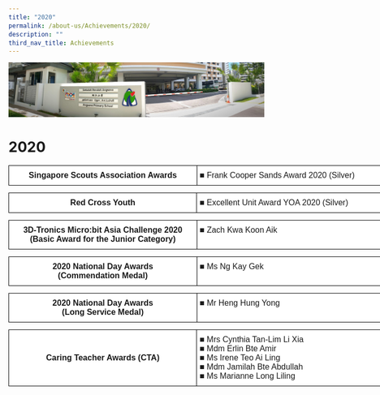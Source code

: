 ```yaml
---
title: "2020"
permalink: /about-us/Achievements/2020/
description: ""
third_nav_title: Achievements
---
```

![](/images/About%20Us.jpg)

2020
====
<style type="text/css">
.tg  {border-collapse:collapse;border-spacing:0;}
.tg td{border-color:black;border-style:solid;border-width:1px;font-family:Arial, sans-serif;font-size:14px;
  overflow:hidden;padding:10px 5px;word-break:normal;}
.tg th{border-color:black;border-style:solid;border-width:1px;font-family:Arial, sans-serif;font-size:14px;
  font-weight:normal;overflow:hidden;padding:10px 5px;word-break:normal;}
.tg .tg-5sko{background-color:#FFF;font-size:16px;text-align:left;vertical-align:top}
.tg .tg-cawn{background-color:#FFF;font-size:16px;font-weight:bold;text-align:center;vertical-align:top}
</style>
<table class="tg" style="undefined;table-layout: fixed; width: 742px">
<colgroup>
<col style="width: 371px">
<col style="width: 371px">
</colgroup>
<thead>
  <tr>
    <td class="tg-cawn">Singapore Scouts Association Awards</td>
    <td class="tg-5sko">■ Frank Cooper Sands Award 2020 (Silver)</td>
  </tr>
</thead>
</table>

<style type="text/css">
.tg  {border-collapse:collapse;border-spacing:0;}
.tg td{border-color:black;border-style:solid;border-width:1px;font-family:Arial, sans-serif;font-size:14px;
  overflow:hidden;padding:10px 5px;word-break:normal;}
.tg th{border-color:black;border-style:solid;border-width:1px;font-family:Arial, sans-serif;font-size:14px;
  font-weight:normal;overflow:hidden;padding:10px 5px;word-break:normal;}
.tg .tg-5sko{background-color:#FFF;font-size:16px;text-align:left;vertical-align:top}
.tg .tg-cawn{background-color:#FFF;font-size:16px;font-weight:bold;text-align:center;vertical-align:top}
</style>
<table class="tg" style="undefined;table-layout: fixed; width: 742px">
<colgroup>
<col style="width: 371px">
<col style="width: 371px">
</colgroup>
<thead>
  <tr>
    <td class="tg-cawn">Red Cross Youth</td>
    <td class="tg-5sko">■ Excellent Unit Award YOA 2020 (Silver)</td>
  </tr>
</thead>
</table>

<style type="text/css">
.tg  {border-collapse:collapse;border-spacing:0;}
.tg td{border-color:black;border-style:solid;border-width:1px;font-family:Arial, sans-serif;font-size:14px;
  overflow:hidden;padding:10px 5px;word-break:normal;}
.tg th{border-color:black;border-style:solid;border-width:1px;font-family:Arial, sans-serif;font-size:14px;
  font-weight:normal;overflow:hidden;padding:10px 5px;word-break:normal;}
.tg .tg-5sko{background-color:#FFF;font-size:16px;text-align:left;vertical-align:top}
.tg .tg-cawn{background-color:#FFF;font-size:16px;font-weight:bold;text-align:center;vertical-align:top}
</style>
<table class="tg" style="undefined;table-layout: fixed; width: 742px">
<colgroup>
<col style="width: 371px">
<col style="width: 371px">
</colgroup>
<thead>
  <tr>
    <td class="tg-cawn">3D‐Tronics Micro:bit Asia Challenge 2020<br>(Basic Award for the Junior Category)<br></td>
    <td class="tg-5sko">■ Zach Kwa Koon Aik</td>
  </tr>
</thead>
</table>

<style type="text/css">
.tg  {border-collapse:collapse;border-spacing:0;}
.tg td{border-color:black;border-style:solid;border-width:1px;font-family:Arial, sans-serif;font-size:14px;
  overflow:hidden;padding:10px 5px;word-break:normal;}
.tg th{border-color:black;border-style:solid;border-width:1px;font-family:Arial, sans-serif;font-size:14px;
  font-weight:normal;overflow:hidden;padding:10px 5px;word-break:normal;}
.tg .tg-5sko{background-color:#FFF;font-size:16px;text-align:left;vertical-align:top}
.tg .tg-cawn{background-color:#FFF;font-size:16px;font-weight:bold;text-align:center;vertical-align:top}
</style>
<table class="tg" style="undefined;table-layout: fixed; width: 742px">
<colgroup>
<col style="width: 371px">
<col style="width: 371px">
</colgroup>
<thead>
  <tr>
    <td class="tg-cawn">2020 National Day Awards<br>(Commendation Medal)</td>
    <td class="tg-5sko">■ Ms Ng Kay Gek</td>
  </tr>
</thead>
</table>

<style type="text/css">
.tg  {border-collapse:collapse;border-spacing:0;}
.tg td{border-color:black;border-style:solid;border-width:1px;font-family:Arial, sans-serif;font-size:14px;
  overflow:hidden;padding:10px 5px;word-break:normal;}
.tg th{border-color:black;border-style:solid;border-width:1px;font-family:Arial, sans-serif;font-size:14px;
  font-weight:normal;overflow:hidden;padding:10px 5px;word-break:normal;}
.tg .tg-5sko{background-color:#FFF;font-size:16px;text-align:left;vertical-align:top}
.tg .tg-cawn{background-color:#FFF;font-size:16px;font-weight:bold;text-align:center;vertical-align:top}
</style>
<table class="tg" style="undefined;table-layout: fixed; width: 742px">
<colgroup>
<col style="width: 371px">
<col style="width: 371px">
</colgroup>
<thead>
  <tr>
    <td class="tg-cawn">2020 National Day Awards<br>(Long Service Medal)</td>
    <td class="tg-5sko">■ Mr Heng Hung Yong</td>
  </tr>
</thead>
</table>

<style type="text/css">
.tg  {border-collapse:collapse;border-spacing:0;}
.tg td{border-color:black;border-style:solid;border-width:1px;font-family:Arial, sans-serif;font-size:14px;
  overflow:hidden;padding:10px 5px;word-break:normal;}
.tg th{border-color:black;border-style:solid;border-width:1px;font-family:Arial, sans-serif;font-size:14px;
  font-weight:normal;overflow:hidden;padding:10px 5px;word-break:normal;}
.tg .tg-5sko{background-color:#FFF;font-size:16px;text-align:left;vertical-align:top}
.tg .tg-cawn{background-color:#FFF;font-size:16px;font-weight:bold;text-align:center;vertical-align:top}
</style>
<table class="tg" style="undefined;table-layout: fixed; width: 742px">
<colgroup>
<col style="width: 371px">
<col style="width: 371px">
</colgroup>
<thead>
  <tr>
    <td class="tg-cawn"><br><br>Caring Teacher Awards (CTA)</td>
    <td class="tg-5sko">■ Mrs Cynthia Tan‐Lim Li Xia<br>■ Mdm Erlin Bte Amir<br>■ Ms Irene Teo Ai Ling<br>■ Mdm Jamilah Bte Abdullah<br>■ Ms Marianne Long Liling</td>
  </tr>
</thead>
</table>

